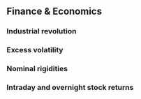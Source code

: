 ## Finance & Economics

### Industrial revolution

### Excess volatility

### Nominal rigidities

### Intraday and overnight stock returns
